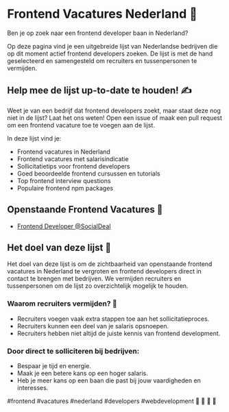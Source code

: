 # Frontend Vacatures Nederland 🤖
Ben je op zoek naar een frontend developer baan in Nederland?

Op deze pagina vind je een uitgebreide lijst van Nederlandse bedrijven die op dit moment actief frontend developers zoeken. De lijst is met de hand geselecteerd en samengesteld om recruiters en tussenpersonen te vermijden.

## Help mee de lijst up-to-date te houden! ✍️
Weet je van een bedrijf dat frontend developers zoekt, maar staat deze nog niet in de lijst? Laat het ons weten! Open een issue of maak een pull request om een frontend vacature toe te voegen aan de lijst.

In deze lijst vind je:

- Frontend vacatures in Nederland
- Frontend vacatures met salarisindicatie
- Sollicitatietips voor frontend developers
- Goed beoordeelde frontend cursussen en tutorials
- Top frontend interview questions
- Populaire frontend npm packages

## Openstaande Frontend Vacatures 💼
- [Frontend Developer @SocialDeal](https://werk.socialdeal.nl/o/frontend-developer-2-4)

## Het doel van deze lijst 🚀
Het doel van deze lijst is om de zichtbaarheid van openstaande frontend vacatures in Nederland te vergroten en frontend developers direct in contact te brengen met bedrijven. We vermijden recruiters en tussenpersonen om de lijst zo overzichtelijk mogelijk te houden.

### Waarom recruiters vermijden? 🤝

- Recruiters voegen vaak extra stappen toe aan het sollicitatieproces.
- Recruiters kunnen een deel van je salaris opsnoepen.
- Recruiters hebben niet altijd de juiste kennis van frontend development.

### Door direct te solliciteren bij bedrijven: 

- Bespaar je tijd en energie.
- Maak je een betere kans op een hoger salaris.
- Heb je meer kans op een baan die past bij jouw vaardigheden en interesses.

#frontend #vacatures #nederland #developers #webdevelopment 💼 🤝 📢 🚀
